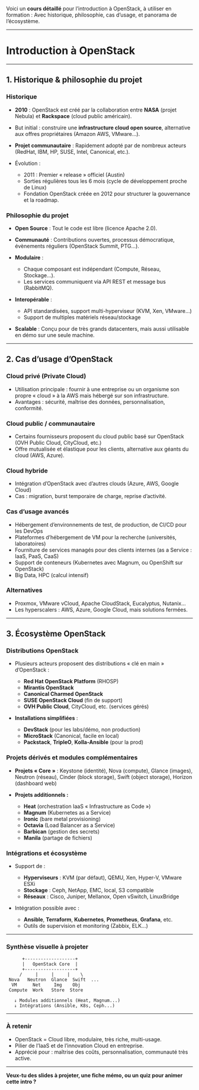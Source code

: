 Voici un **cours détaillé** pour l’introduction à OpenStack, à utiliser en formation :
Avec historique, philosophie, cas d’usage, et panorama de l’écosystème.

---

# **Introduction à OpenStack**

---

## **1. Historique & philosophie du projet**

### **Historique**

* **2010** : OpenStack est créé par la collaboration entre **NASA** (projet Nebula) et **Rackspace** (cloud public américain).
* But initial : construire une **infrastructure cloud open source**, alternative aux offres propriétaires (Amazon AWS, VMware…).
* **Projet communautaire** : Rapidement adopté par de nombreux acteurs (RedHat, IBM, HP, SUSE, Intel, Canonical, etc.).
* Évolution :

  * 2011 : Premier « release » officiel (Austin)
  * Sorties régulières tous les 6 mois (cycle de développement proche de Linux)
  * Fondation OpenStack créée en 2012 pour structurer la gouvernance et la roadmap.

### **Philosophie du projet**

* **Open Source** : Tout le code est libre (licence Apache 2.0).
* **Communauté** : Contributions ouvertes, processus démocratique, évènements réguliers (OpenStack Summit, PTG…).
* **Modulaire** :

  * Chaque composant est indépendant (Compute, Réseau, Stockage…).
  * Les services communiquent via API REST et message bus (RabbitMQ).
* **Interopérable** :

  * API standardisées, support multi-hyperviseur (KVM, Xen, VMware…)
  * Support de multiples matériels réseau/stockage
* **Scalable** : Conçu pour de très grands datacenters, mais aussi utilisable en démo sur une seule machine.

---

## **2. Cas d’usage d’OpenStack**

### **Cloud privé (Private Cloud)**

* Utilisation principale : fournir à une entreprise ou un organisme son propre « cloud » à la AWS mais hébergé sur son infrastructure.
* Avantages : sécurité, maîtrise des données, personnalisation, conformité.

### **Cloud public / communautaire**

* Certains fournisseurs proposent du cloud public basé sur OpenStack (OVH Public Cloud, CityCloud, etc.)
* Offre mutualisée et élastique pour les clients, alternative aux géants du cloud (AWS, Azure).

### **Cloud hybride**

* Intégration d’OpenStack avec d’autres clouds (Azure, AWS, Google Cloud)
* Cas : migration, burst temporaire de charge, reprise d’activité.

### **Cas d’usage avancés**

* Hébergement d’environnements de test, de production, de CI/CD pour les DevOps
* Plateformes d’hébergement de VM pour la recherche (universités, laboratoires)
* Fourniture de services managés pour des clients internes (as a Service : IaaS, PaaS, CaaS)
* Support de conteneurs (Kubernetes avec Magnum, ou OpenShift sur OpenStack)
* Big Data, HPC (calcul intensif)

### **Alternatives**

* Proxmox, VMware vCloud, Apache CloudStack, Eucalyptus, Nutanix…
* Les hyperscalers : AWS, Azure, Google Cloud, mais solutions fermées.

---

## **3. Écosystème OpenStack**

### **Distributions OpenStack**

* Plusieurs acteurs proposent des distributions « clé en main » d’OpenStack :

  * **Red Hat OpenStack Platform** (RHOSP)
  * **Mirantis OpenStack**
  * **Canonical Charmed OpenStack**
  * **SUSE OpenStack Cloud** (fin de support)
  * **OVH Public Cloud**, CityCloud, etc. (services gérés)
* **Installations simplifiées** :

  * **DevStack** (pour les labs/démo, non production)
  * **MicroStack** (Canonical, facile en local)
  * **Packstack**, **TripleO**, **Kolla-Ansible** (pour la prod)

### **Projets dérivés et modules complémentaires**

* **Projets « Core »** : Keystone (identité), Nova (compute), Glance (images), Neutron (réseau), Cinder (block storage), Swift (object storage), Horizon (dashboard web)
* **Projets additionnels :**

  * **Heat** (orchestration IaaS « Infrastructure as Code »)
  * **Magnum** (Kubernetes as a Service)
  * **Ironic** (bare metal provisioning)
  * **Octavia** (Load Balancer as a Service)
  * **Barbican** (gestion des secrets)
  * **Manila** (partage de fichiers)

### **Intégrations et écosystème**

* Support de :

  * **Hyperviseurs** : KVM (par défaut), QEMU, Xen, Hyper-V, VMware ESXi
  * **Stockage** : Ceph, NetApp, EMC, local, S3 compatible
  * **Réseaux** : Cisco, Juniper, Mellanox, Open vSwitch, LinuxBridge
* Intégration possible avec :

  * **Ansible**, **Terraform**, **Kubernetes**, **Prometheus**, **Grafana**, etc.
  * Outils de supervision et monitoring (Zabbix, ELK…)

---

### **Synthèse visuelle à projeter**

```text
      +-------------------+
      |   OpenStack Core  |
      +-------------------+
     /     |     |     |    \
 Nova   Neutron  Glance  Swift  ...
  VM      Net     Img    Obj
 Compute  Work   Store  Store

   ↓ Modules additionnels (Heat, Magnum...)
   ↓ Intégrations (Ansible, K8s, Ceph...)
```

---

### **À retenir**

* OpenStack = Cloud libre, modulaire, très riche, multi-usage.
* Pilier de l’IaaS et de l’innovation Cloud en entreprise.
* Apprécié pour : maîtrise des coûts, personnalisation, communauté très active.

---

**Veux-tu des slides à projeter, une fiche mémo, ou un quiz pour animer cette intro ?**
